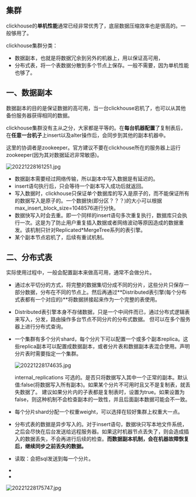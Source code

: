 ## 集群

clickhouse的**单机性能**通常已经非常优秀了，底层数据压缩效率也是很高的。一般够用了。

clickhouse集群分类：

- 数据副本，也就是将数据冗余到另外的机器上，用以保证高可用，
- 分布式表，将一个表数据分散到多个节点上保存。一般不需要，因为单机性能也够了。

## 一、数据副本

数据副本的目的是保证数据的高可用，当一台clickhouse宕机了，也可以从其他备份服务器获得相同的数据。

clickhouse集群没有主从之分，大家都是平等的。在**每台机器配置**了复制表后，在**任意一台机子**上insert以及alter操作后，会同步到其他的副本机器中。

这里的协调者是zookeeper。官方建议不要在clickhouse所在的服务器上运行zookeeper(因为其对数据延迟非常敏感)。

![20221228161251.jpg](https://pic.imgdb.cn/item/63abfaa208b68301639fb514.jpg)

- 数据副本需要经过网络传输，所以副本中写入数据是有延迟的。
- insert语句执行后，只会等待一个副本写入成功后就返回。
- 写入数据时，clickhouse只保证单个数据库的写入是原子的，而不能保证所有的数据写入是原子的。一个数据快(即分区？？？)的大小可以根据max_insert_block_size=1048576进行分快。
- 数据快写入时会去重。即一个同样的insert语句多次重复执行，数据库只会执行一次。这是为了防止用户重复插入数据或者网络波动等原因造成的数据重发。该机制只针对Replicated*MergeTree系列的表引擎。
- 某个副本节点宕机了，后续有重试机制。

## 二、分布式表

实际使用过程中，一般会配置副本来做高可用，通常不会做分片。

- 通过水平切分的方式，将完整的数据集切分成不同的分片，这些分片只保存一部分数据，分布在不同的节点上。然后再通过**Distributed表引擎(每个分布式表都有一个对应的)**将数据拼接起来作为一个完整的表使用。

- Distributed表引擎本身不存储数据，只是一个中间件而已，通过分布式逻辑表来写入，分发，路由操作多台节点不同分片的分布式数据。 但可以在多个服务器上进行分布式查询。

- 一个集群有多个分片shard，每个分片下可以配置一个或多个副本replica。这些replica副本可以配置成数据副本，或者分片表和数据副本表混合使用。声明分片表时需要指定一个集群。

  ![20221228174635.jpg](https://pic.imgdb.cn/item/63ac108708b6830163d404e9.jpg)

   internal_replications 可选的。是否只将数据写入其中一个正常的副本。默认值:false(将数据写入所有副本)。如果某个分片不可用时且又不是复制表，就丢失数据了。 建议如果分片内的子表都是复制表时，设置为true。如果设置为false，则这种机制不会检查副本的一致性，并且后面副本数据可能会不一致。

- 每个分片shard分配一个权重weight，可以选择在较好集群上权重大一点。

- 分布式表的数据是异步写入的。对于insert语句，数据块只写本地文件系统，之后会尽快在后台发送给远程服务器。如果这时机器节点丢失了，则会造成插入的数据丢失，不会再进行后续的检查。**而数据副本机制，会在机器故障恢复后，继续同步之前丢失的数据。**

- 读取：会把sql发送到每一个分片。

- 

- 

  ![20221228175747.jpg](https://pic.imgdb.cn/item/63ac135508b6830163d8a207.jpg)